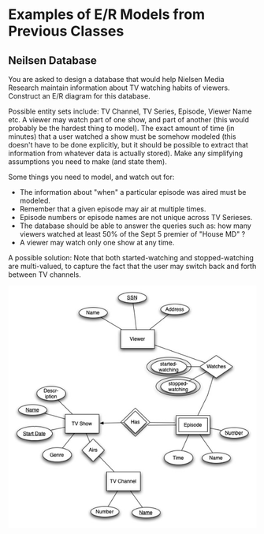 # Examples of E/R Models from Previous Classes

## Neilsen Database
You are asked to design a database that would help Nielsen Media Research maintain information about TV watching habits of viewers. Construct an E/R diagram for this database.

Possible entity sets include: TV Channel, TV Series, Episode, Viewer Name etc. A viewer may watch part of one show, and part of another (this would probably be the hardest thing to model). The exact amount of time (in minutes) that a user watched a show must be somehow modeled (this doesn't have to be done explicitly, but it should be possible to extract that information from whatever data is actually stored). Make any simplifying assumptions you need to make (and state them).

Some things you need to model, and watch out for:
- The information about "when" a particular episode was aired must be modeled.
- Remember that a given episode may air at multiple times.
- Episode numbers or episode names are not unique across TV Serieses.
- The database should be able to answer the queries such as: how many viewers watched at least 50% of the Sept 5 premier of "House MD" ?  
- A viewer may watch only one show at any time.


A possible solution: Note that both started-watching and stopped-watching are multi-valued, to capture the fact that the user may switch back and forth between TV channels.

![Nielsen E/R Diagram](nielsen.jpg)

